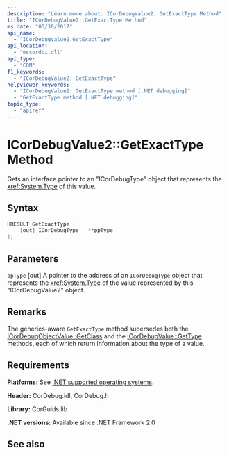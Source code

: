 ```yaml
---
description: "Learn more about: ICorDebugValue2::GetExactType Method"
title: "ICorDebugValue2::GetExactType Method"
ms.date: "03/30/2017"
api_name:
  - "ICorDebugValue2.GetExactType"
api_location:
  - "mscordbi.dll"
api_type:
  - "COM"
f1_keywords:
  - "ICorDebugValue2::GetExactType"
helpviewer_keywords:
  - "ICorDebugValue2::GetExactType method [.NET debugging]"
  - "GetExactType method [.NET debugging]"
topic_type:
  - "apiref"
---
```

# ICorDebugValue2::GetExactType Method

Gets an interface pointer to an "ICorDebugType" object that represents the <xref:System.Type> of this value.

## Syntax

```cpp
HRESULT GetExactType (
    [out] ICorDebugType   **ppType
);
```

## Parameters

 `ppType`
 [out] A pointer to the address of an `ICorDebugType` object that represents the <xref:System.Type> of the value represented by this "ICorDebugValue2" object.

## Remarks

 The generics-aware `GetExactType` method supersedes both the [ICorDebugObjectValue::GetClass](icordebugobjectvalue-getclass-method.md) and the [ICorDebugValue::GetType](icordebugvalue-gettype-method.md) methods, each of which return information about the type of a value.

## Requirements

 **Platforms:** See [.NET supported operating systems](https://github.com/dotnet/core/blob/main/os-lifecycle-policy.md).

 **Header:** CorDebug.idl, CorDebug.h

 **Library:** CorGuids.lib

 **.NET versions:** Available since .NET Framework 2.0

## See also
